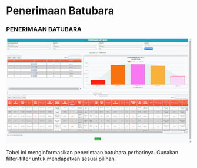 # Penerimaan Batubara

### PENERIMAAN BATUBARA

![](../../.gitbook/assets/Penerimaan-batubara.png)

Tabel ini menginformasikan penerimaan batubara perharinya. Gunakan filter-filter untuk mendapatkan sesuai pilihan

